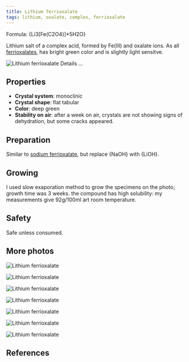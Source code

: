 ```yaml
---
title: Lithium ferrioxalate
tags: lithium, oxalate, complex, ferrioxalate
---
```

Formula: {Li3[Fe(C2O4)]*5H2O}

Lithium salt of a complex acid, formed by Fe(III) and oxalate ions. As all [ferrioxalates](@root/crystals/tags/ferrioxalate/), has bright green color and is slightly light sensitve.

![Lithium ferrioxalate](@root/crystals/images/lithium-ferrioxalate/dsc03765.jpg)
<span class="cut">Details ...</span>
## Properties
* **Crystal system**: monoclinic
* **Crystal shape**: flat tabular
* **Color**: deep green
* **Stability on air**: after a week on air, crystals are not showing signs of dehydration, but some cracks appeared.  
## Preparation
Similar to [sodium ferrioxalate](@root/crystals/sodium-trioxalatoferrate//), but replace {NaOH} with {LiOH}.
## Growing
I used slow exaporation method to grow the specimens on the photo; growth time was 3 weeks.
the compound has high solubility: my measurements give 92g/100ml art room temperature.
## Safety
Safe unless consumed.
## More photos
![Lithium ferrioxalate](@root/crystals/images/lithium-ferrioxalate/dsc03903.jpg)


![Lithium ferrioxalate](@root/crystals/images/lithium-ferrioxalate/dsc03888.jpg)


![Lithium ferrioxalate](@root/crystals/images/lithium-ferrioxalate/dsc03751.jpg)


![Lithium ferrioxalate](@root/crystals/images/lithium-ferrioxalate/dsc03897.jpg)


![Lithium ferrioxalate](@root/crystals/images/lithium-ferrioxalate/dsc03728.jpg)


![Lithium ferrioxalate](@root/crystals/images/lithium-ferrioxalate/dsc03902.jpg)


![Lithium ferrioxalate](@root/crystals/images/lithium-ferrioxalate/dsc03770.jpg)


## References
